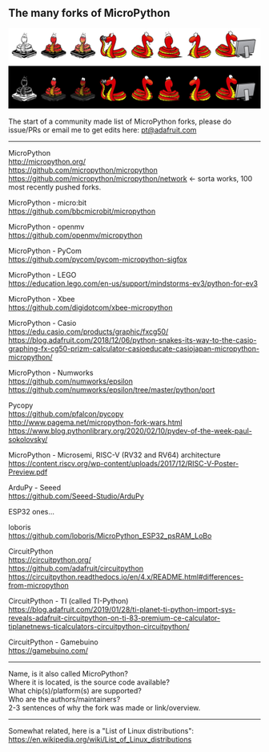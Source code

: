 ## The many forks of MicroPython

[![MicroPython forks](./assets/micropython.jpg)](https://github.com/adafruit/awesome-micropythons)

The start of a community made list of MicroPython forks, please do issue/PRs or email me to get edits here: pt@adafruit.com  
* * *

MicroPython  
http://micropython.org/  
https://github.com/micropython/micropython  
https://github.com/micropython/micropython/network <- sorta works, 100 most recently pushed forks.

MicroPython - micro:bit  
https://github.com/bbcmicrobit/micropython

MicroPython - openmv  
https://github.com/openmv/micropython

MicroPython - PyCom  
https://github.com/pycom/pycom-micropython-sigfox

MicroPython - LEGO  
https://education.lego.com/en-us/support/mindstorms-ev3/python-for-ev3

MicroPython - Xbee  
https://github.com/digidotcom/xbee-micropython

MicroPython - Casio  
https://edu.casio.com/products/graphic/fxcg50/  
https://blog.adafruit.com/2018/12/06/python-snakes-its-way-to-the-casio-graphing-fx-cg50-prizm-calculator-casioeducate-casiojapan-micropython-micropython/

MicroPython - Numworks  
https://github.com/numworks/epsilon  
https://github.com/numworks/epsilon/tree/master/python/port

Pycopy  
https://github.com/pfalcon/pycopy  
http://www.pagema.net/micropython-fork-wars.html  
https://www.blog.pythonlibrary.org/2020/02/10/pydev-of-the-week-paul-sokolovsky/

MicroPython - Microsemi, RISC-V (RV32 and RV64) architecture  
https://content.riscv.org/wp-content/uploads/2017/12/RISC-V-Poster-Preview.pdf

ArduPy - Seeed  
https://github.com/Seeed-Studio/ArduPy

ESP32 ones...  
  
loboris  
https://github.com/loboris/MicroPython_ESP32_psRAM_LoBo

CircuitPython  
https://circuitpython.org/  
https://github.com/adafruit/circuitpython  
https://circuitpython.readthedocs.io/en/4.x/README.html#differences-from-micropython

CircuitPython - TI (called TI-Python)  
https://blog.adafruit.com/2019/01/28/ti-planet-ti-python-import-sys-reveals-adafruit-circuitpython-on-ti-83-premium-ce-calculator-tiplanetnews-ticalculators-circuitpython-circuitpython/

CircuitPython - Gamebuino  
https://gamebuino.com/

* * *

Name, is it also called MicroPython?  
Where it is located, is the source code available?  
What chip(s)/platform(s) are supported?  
Who are the authors/maintainers?  
2-3 sentences of why the fork was made or link/overview.

* * *

Somewhat related, here is a "List of Linux distributions":  
https://en.wikipedia.org/wiki/List_of_Linux_distributions



